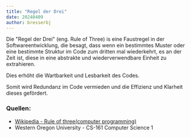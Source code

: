 ```yaml
---
title: "Regel der Drei"
date: 20240409
author: bresserbj
---
```


Die "Regel der Drei" (eng. Rule of Three) is eine Faustregel in der Softwareentwicklung, 
die besagt, dass wenn ein bestimmtes Muster oder eine bestimmte Struktur im Code zum dritten mal
wiederkehrt, es an der Zeit ist, diese in eine abstrakte und wiederverwendbare Einheit zu extrahieren.

Dies erhöht die Wartbarkeit und Lesbarkeit des Codes. 

Somit wird Redundanz im Code vermieden und die Effizienz und Klarheit dieses gefördert.

### Quellen:
* [Wikipedia - Rule of three(computer programming)](https://en.wikipedia.org/wiki/Rule_of_three_(computer_programming))
* Western Oregon University - CS-161 Computer Science 1
